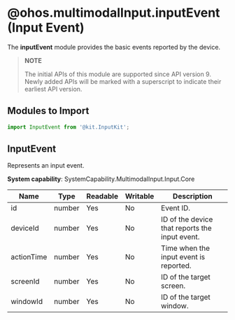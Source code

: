 # @ohos.multimodalInput.inputEvent (Input Event)

The **inputEvent** module provides the basic events reported by the device.

>  **NOTE**
>
> The initial APIs of this module are supported since API version 9. Newly added APIs will be marked with a superscript to indicate their earliest API version.

## Modules to Import

```js
import InputEvent from '@kit.InputKit';
```

## InputEvent 

Represents an input event.

**System capability**: SystemCapability.MultimodalInput.Input.Core

| Name        | Type  | Readable  | Writable  | Description            |
| ---------- | ------ | ---- | ---- | -------------- |
| id         | number | Yes   | No   | Event ID.|
| deviceId   | number | Yes   | No   | ID of the device that reports the input event.   |
| actionTime | number | Yes   | No   | Time when the input event is reported.     |
| screenId   | number | Yes   | No   | ID of the target screen.        |
| windowId   | number | Yes   | No   | ID of the target window.        |

